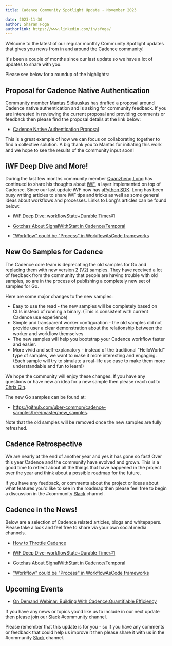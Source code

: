 ```yaml
---
title: Cadence Community Spotlight Update - November 2023

date: 2023-11-30
author: Sharan Foga
authorlink: https://www.linkedin.com/in/sfoga/
---
```

Welcome to the latest of our regular monthly Community Spotlight updates that gives you news from in and around the Cadence community!

It's been a couple of months since our last update so we have a lot of updates to share with you.

Please see below for a roundup of the highlights:

## Proposal for Cadence Native Authentication ##

Community member [Mantas Sidlauskas](https://lt.linkedin.com/in/mantassidlauskas) has drafted a proposal around Cadence native authentication and is asking for community feedback. If you are interested in reviewing the current proposal and providing comments or feedback then please find the proposal details at the link below:

- [Cadence Native Authentication Proposal](https://docs.google.com/document/d/13GxRBZfQkLyhDCrpFaZmRcw7DJJG-zdy0_mPXy3CcWw/edit#heading=h.c8u99ansg7ma)

 This is a great example of how we can focus on collaborating together to find a collective solution. A big thank you to Mantas for initiating this work and we hope to see the results of the community input soon!

## iWF Deep Dive and More! ##

During the last few months community member [Quanzheng Long](https://www.linkedin.com/in/prclqz/) has continued to share his thoughts about [iWF](https://github.com/indeedeng/iwf), a layer implemented on top of Cadence. Since our last update iWF now has a[Python SDK](https://github.com/indeedeng/iwf-python-sdk). Long has been busy writing articles to share iWF tips and tricks as well as some general ideas about workflows and processes.  Links to Long's articles can be found below:

- [iWF Deep Dive: workflowState+Durable Timer#1](https://medium.com/@qlong/iwf-deep-dive-workflowstate-durable-timer-1-0bb89e6d6fd4)

- [Gotchas About SignalWithStart in Cadence/Temporal](https://medium.com/@qlong/gotchas-about-signalwithstart-in-cadence-temporal-c3783fe1cc2e)

- ["Workflow" could be "Process" in WorkflowAsCode frameworks](https://medium.com/@qlong/workflow-could-be-process-in-workflowascode-frameworks-63dcb632c248)

## New Go Samples for Cadence ##

The Cadence core team is deprecating the old samples for Go and replacing them with new version 2 (V2) samples. They have received a lot of feedback from the community that people are having trouble with old samples, so are in the process of publishing a completely new set of samples for Go.

Here are some major changes to the new samples:

- Easy to use the read - the new samples will be completely based on CLIs instead of running a binary. (This is consistent with current Cadence use experience)
- Simple and transparent worker configuration - the old samples did not provide user a clear demonstration about the relationship between the worker and workflow themselves
- The new samples will help you bootstrap your Cadence workflow faster and easier.
- More vivid and self-explanatory - instead of the traditional "HelloWorld"  type of samples, we want to make it more interesting and engaging. (Each sample will try to simulate a real-life use case to make them more understandable and fun to learn!)

We hope the community will enjoy these changes. If you have any questions or have new an idea for a new sample then please reach out to [Chris Qin](https://www.linkedin.com/in/chrisqin0610).

The new Go samples can be found at:
-  https://github.com/uber-common/cadence-samples/tree/master/new_samples.

Note that the old samples will be removed once the new samples are fully refreshed.

## Cadence Retrospective ##

We are nearly at the end of another year and yes it has gone so fast! Over this year Cadence and the community have evolved and grown. This is a good time to reflect about all the things that have happened in the project over the year and think about a possible roadmap for the future. 

If you have any feedback, or comments about the project or ideas about what features you'd like to see in the roadmap then please feel free to begin a discussion in the #community [Slack](http://t.uber.com/cadence-slack)  channel.

## Cadence in the News!

Below are a selection of Cadence related articles, blogs and whitepapers.
Please take a look and feel free to share via your own social media channels.

- [How to Throttle Cadence](https://www.instaclustr.com/blog/how-to-throttle-cadence/)

- [iWF Deep Dive: workflowState+Durable Timer#1](https://medium.com/@qlong/iwf-deep-dive-workflowstate-durable-timer-1-0bb89e6d6fd4)

- [Gotchas About SignalWithStart in Cadence/Temporal](https://medium.com/@qlong/gotchas-about-signalwithstart-in-cadence-temporal-c3783fe1cc2e)

- ["Workflow" could be "Process" in WorkflowAsCode frameworks](https://medium.com/@qlong/workflow-could-be-process-in-workflowascode-frameworks-63dcb632c248)

## Upcoming Events

- [On Demand Webinar: Building With Cadence:Quantifiable Efficiency](https://netapp.zoom.us/webinar/register/WN_jT5fxSldRhuzV0NSllBd7g#/registration)

If you have any news or topics you'd like us to include in our next update then please join our [Slack](http://t.uber.com/cadence-slack) #community channel.

Please remember that this update is for you - so if you have any comments or feedback that could help us improve it then please share it with us in the #community [Slack](http://t.uber.com/cadence-slack) channel.
